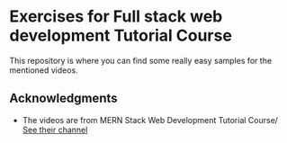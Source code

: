 # Exercises for Full stack web development Tutorial Course
This repository is where you can find some really easy samples for the mentioned videos.

## Acknowledgments

* The videos are from MERN Stack Web Development Tutorial Course/ [See their channel](https://www.youtube.com/channel/UCDsEHTvh-YO80AZna7X7UVA)
